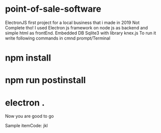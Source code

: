 ﻿# point-of-sale-software
ElectronJS first project for a local business that i made in 2019
Not Complete tho!
I used Electron js framework on node js as backend and simple html as frontEnd.
Embedded DB Sqlite3 with library knex.js
To run it write following commands in cmnd prompt/Terminal
# npm install
# npm run postinstall
# electron .
Now you are good to go

Sample itemCode:
jkl
